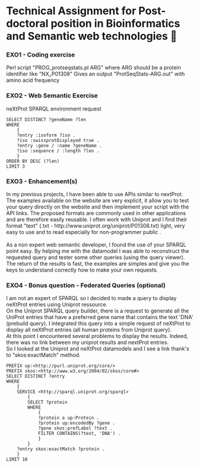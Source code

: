 # Technical Assignment for Post-doctoral position in Bioinformatics and Semantic web technologies :floppy_disk:

### EXO1 - Coding exercise
<p>Perl script "PROG_protseqstats.pl ARG" where ARG should be a protein identifier like "NX_P01308"
Gives an output "ProtSeqStats-ARG.out" with amino acid frequency</p>


### EXO2 - Web Semantic Exercise
<p>neXtProt SPARQL environment request</p>

```SPARQL
SELECT DISTINCT ?geneName ?len
WHERE
	{
	?entry :isoform ?iso .
	?iso :swissprotDisplayed true .
	?entry :gene / :name ?geneName .
	?iso :sequence / :length ?len .
	}
ORDER BY DESC (?len)
LIMIT 3
```

### EXO3 - Enhancement(s)
<p>In my previous projects, I have been able to use APIs similar to nextProt. The examples available on the website are very explicit, it allow you to test your query directly on the website and then implement your script with the API links. The proposed formats are commonly used in other applications and are therefore easily reusable. I often work with Uniprot and I find their format "text" (.txt - http://www.uniprot.org/uniprot/P01308.txt) light, very easy to use and to read especially for non-programmer public .<br/>
<br/>
As a non expert web semantic developer, I found the use of your SPARQL point easy. By helping me with the datamodel I was able to reconstruct the requested query and tester some other queries (using the query viewer). The return of the results is fast, the examples are simples and give you the keys to understand correctly how to make your own requests.
</p>



### EXO4 - Bonus question - Federated Queries (optional)
<p>
I am not an expert of SPARQL so i decided to made a query to display neXtProt entries using Uniprot ressource.<br/>
On the Uniprot SPARQL query builder, there is a request to generate all the UniProt entries that have a preferred gene name that contains the text 'DNA' (prebuild query). I integrated this query into a simple request of neXtProt to display all neXtProt entries (all human proteins from Uniprot query).<br/>
At this point I encountered several problems to display the results. Indeed, there was no link between my uniprot results and nextProt entries.<br/>
So I looked at the Uniprot and neXtProt datamodels and I see a link thank's to "skos:exactMatch" method.
</p>

```SPARQL
PREFIX up:<http://purl.uniprot.org/core/>
PREFIX skos:<http://www.w3.org/2004/02/skos/core#>
SELECT DISTINCT ?entry
WHERE
	{
	SERVICE <http://sparql.uniprot.org/sparql>
		{
		SELECT ?protein
		WHERE
			{
			?protein a up:Protein .
			?protein up:encodedBy ?gene .
			?gene skos:prefLabel ?text .
			FILTER CONTAINS(?text, 'DNA') .
			}
		}
	?entry skos:exactMatch ?protein .
	}
LIMIT 10
```
